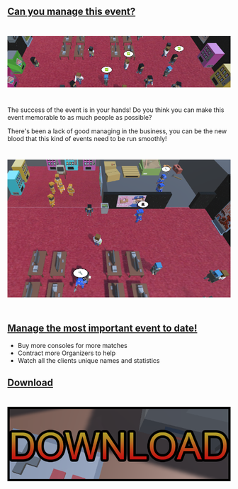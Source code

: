<html>
<head>
<link rel="shortcut icon" type="image/x-icon" href="{{"/favicon.ico" | prepend: site.baseurl }}">
</head>
<body>
  <h2><u>Can you manage this event?</u></h2>
  	<img src="images/Screenshots/screenshot002.PNG" alt="Banner-ish image" style="margin-bottom:25px; margin-top:25px">
    <p>
	The success of the event is in your hands! Do you think you can make this event memorable to as much people as possible?
	</p>
    <p>
	There's been a lack of good managing in the business, you can be the new blood that this kind of events need to be run smoothly!
	</p>
	<img src="images/Screenshots/screenshot001.PNG" alt="Main image for the game" style="margin-bottom:25px; margin-top:25px">
   <h2><u>Manage the most important event to date!</u></h2>
	<ul>
		<li>Buy more consoles for more matches</li>
		<li>Contract more Organizers to help</li>
		<li>Watch all the clients unique names and statistics</li>
	</ul>
  <h2><u>Download</u></h2>
	<a href= "https://www.citm.upc.edu/">
		<img src="images/Download.PNG" alt="Download page on DropBox" style="margin-bottom:25px; margin-top:25px">
	</a>
</body>
</html>
